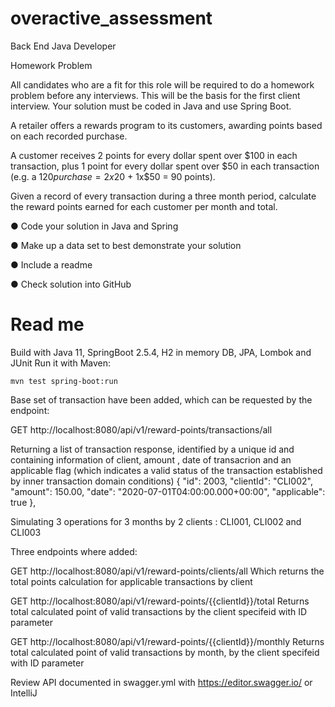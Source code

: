 # overactive_assessment

Back End Java Developer

Homework Problem

All candidates who are a fit for this role will be required to do a homework problem before any
interviews. This will be the basis for the first client interview. Your solution must be coded in
Java and use Spring Boot.


A retailer offers a rewards program to its customers, awarding points based on each recorded
purchase.


A customer receives 2 points for every dollar spent over $100 in each transaction, plus 1 point
for every dollar spent over $50 in each transaction
(e.g. a $120 purchase = 2x$20 + 1x$50 = 90 points).


Given a record of every transaction during a three month period, calculate the reward points
earned for each customer per month and total.


● Code your solution in Java and Spring

● Make up a data set to best demonstrate your solution

● Include a readme

● Check solution into GitHub

# Read me
Build with Java 11, SpringBoot 2.5.4, H2 in memory DB, JPA, Lombok and JUnit
Run it with Maven:
~~~~
mvn test spring-boot:run
~~~~
Base set of transaction have been added, which can be requested by the endpoint:

GET http://localhost:8080/api/v1/reward-points/transactions/all

Returning a list of transaction response, identified by a unique id and containing information of client, amount , date of transacrion and an applicable flag (which indicates a valid status of the transaction established by inner transaction domain conditions)
  {
    "id": 2003,
    "clientId": "CLI002",
    "amount": 150.00,
    "date": "2020-07-01T04:00:00.000+00:00",
    "applicable": true
  },


Simulating 3 operations for 3 months by 2 clients : CLI001, CLI002 and CLI003

Three endpoints where added:

GET http://localhost:8080/api/v1/reward-points/clients/all
Which returns the total points calculation for applicable transactions by client

GET http://localhost:8080/api/v1/reward-points/{{clientId}}/total
Returns total calculated point of valid transactions by the client specifeid with ID parameter

GET http://localhost:8080/api/v1/reward-points/{{clientId}}/monthly
Returns total calculated point of valid transactions by month, by the client specifeid with ID parameter

Review API documented in swagger.yml with https://editor.swagger.io/ or IntelliJ
